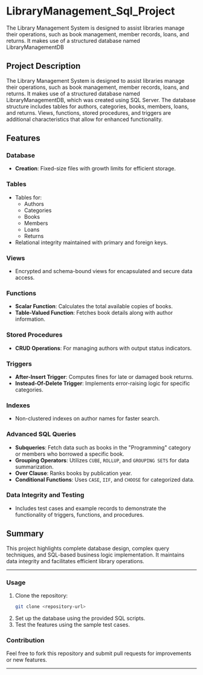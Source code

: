 # LibraryManagement_Sql_Project
The Library Management System is designed to assist libraries manage their operations, such as book management, member records, loans, and returns. It makes use of a structured database named LibraryManagementDB


## Project Description
The Library Management System is designed to assist libraries manage their operations, such as book management, member records, loans, and returns. It makes use of a structured database named LibraryManagementDB, which was created using SQL Server. The database structure includes tables for authors, categories, books, members, loans, and returns. Views, functions, stored procedures, and triggers are additional characteristics that allow for enhanced functionality.

## Features

### Database
- **Creation**: Fixed-size files with growth limits for efficient storage.

### Tables
- Tables for:
  - Authors
  - Categories
  - Books
  - Members
  - Loans
  - Returns
- Relational integrity maintained with primary and foreign keys.

### Views
- Encrypted and schema-bound views for encapsulated and secure data access.

### Functions
- **Scalar Function**: Calculates the total available copies of books.
- **Table-Valued Function**: Fetches book details along with author information.

### Stored Procedures
- **CRUD Operations**: For managing authors with output status indicators.

### Triggers
- **After-Insert Trigger**: Computes fines for late or damaged book returns.
- **Instead-Of-Delete Trigger**: Implements error-raising logic for specific categories.

### Indexes
- Non-clustered indexes on author names for faster search.

### Advanced SQL Queries
- **Subqueries**: Fetch data such as books in the "Programming" category or members who borrowed a specific book.
- **Grouping Operators**: Utilizes `CUBE`, `ROLLUP`, and `GROUPING SETS` for data summarization.
- **Over Clause**: Ranks books by publication year.
- **Conditional Functions**: Uses `CASE`, `IIF`, and `CHOOSE` for categorized data.

### Data Integrity and Testing
- Includes test cases and example records to demonstrate the functionality of triggers, functions, and procedures.


## Summary
This project highlights complete database design, complex query techniques, and SQL-based business logic implementation. It maintains data integrity and facilitates efficient library operations.

---

### Usage
1. Clone the repository:
   ```bash
   git clone <repository-url>
   ```
2. Set up the database using the provided SQL scripts.
3. Test the features using the sample test cases.

### Contribution
Feel free to fork this repository and submit pull requests for improvements or new features.

---



